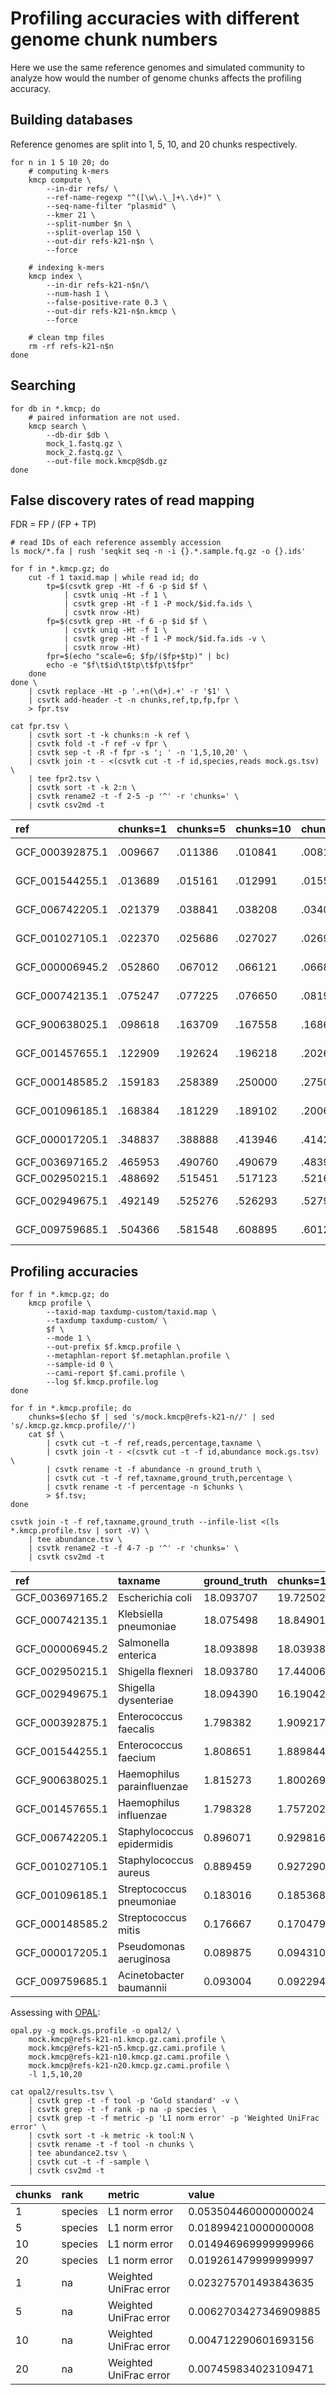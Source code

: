 # Profiling accuracies with different genome chunk numbers

Here we use the same reference genomes and simulated community to analyze
how would the number of genome chunks affects the profiling accuracy.

## Building databases

Reference genomes are split into 1, 5, 10, and 20 chunks respectively.

    for n in 1 5 10 20; do
        # computing k-mers
        kmcp compute \
            --in-dir refs/ \
            --ref-name-regexp "^([\w\.\_]+\.\d+)" \
            --seq-name-filter "plasmid" \
            --kmer 21 \
            --split-number $n \
            --split-overlap 150 \
            --out-dir refs-k21-n$n \
            --force

        # indexing k-mers
        kmcp index \
            --in-dir refs-k21-n$n/\
            --num-hash 1 \
            --false-positive-rate 0.3 \
            --out-dir refs-k21-n$n.kmcp \
            --force
        
        # clean tmp files
        rm -rf refs-k21-n$n
    done

## Searching

    for db in *.kmcp; do
        # paired information are not used.
        kmcp search \
            --db-dir $db \
            mock_1.fastq.gz \
            mock_2.fastq.gz \
            --out-file mock.kmcp@$db.gz
    done

## False discovery rates of read mapping

FDR = FP / (FP + TP)
 
    # read IDs of each reference assembly accession
    ls mock/*.fa | rush 'seqkit seq -n -i {}.*.sample.fq.gz -o {}.ids'

    for f in *.kmcp.gz; do
        cut -f 1 taxid.map | while read id; do
            tp=$(csvtk grep -Ht -f 6 -p $id $f \
                | csvtk uniq -Ht -f 1 \
                | csvtk grep -Ht -f 1 -P mock/$id.fa.ids \
                | csvtk nrow -Ht)
            fp=$(csvtk grep -Ht -f 6 -p $id $f \
                | csvtk uniq -Ht -f 1 \
                | csvtk grep -Ht -f 1 -P mock/$id.fa.ids -v \
                | csvtk nrow -Ht)
            fpr=$(echo "scale=6; $fp/($fp+$tp)" | bc)
            echo -e "$f\t$id\t$tp\t$fp\t$fpr"
        done
    done \
        | csvtk replace -Ht -p '.+n(\d+).+' -r '$1' \
        | csvtk add-header -t -n chunks,ref,tp,fp,fpr \
        > fpr.tsv

    cat fpr.tsv \
        | csvtk sort -t -k chunks:n -k ref \
        | csvtk fold -t -f ref -v fpr \
        | csvtk sep -t -R -f fpr -s '; ' -n '1,5,10,20' \
        | csvtk join -t - <(csvtk cut -t -f id,species,reads mock.gs.tsv) \
        | tee fpr2.tsv \
        | csvtk sort -t -k 2:n \
        | csvtk rename2 -t -f 2-5 -p '^' -r 'chunks=' \
        | csvtk csv2md -t
        
|ref            |chunks=1|chunks=5|chunks=10|chunks=20|species                   |reads|
|:--------------|:-------|:-------|:--------|:--------|:-------------------------|:----|
|GCF_000392875.1|.009667 |.011386 |.010841  |.008115  |Enterococcus faecalis     |3798 |
|GCF_001544255.1|.013689 |.015161 |.012991  |.015528  |Enterococcus faecium      |3294 |
|GCF_006742205.1|.021379 |.038841 |.038208  |.034098  |Staphylococcus epidermidis|1594 |
|GCF_001027105.1|.022370 |.025686 |.027027  |.026978  |Staphylococcus aureus     |1814 |
|GCF_000006945.2|.052860 |.067012 |.066121  |.066822  |Salmonella enterica       |65664|
|GCF_000742135.1|.075247 |.077225 |.076650  |.081913  |Klebsiella pneumoniae     |73472|
|GCF_900638025.1|.098618 |.163709 |.167558  |.168662  |Haemophilus parainfluenzae|2744 |
|GCF_001457655.1|.122909 |.192624 |.196218  |.202635  |Haemophilus influenzae    |2492 |
|GCF_000148585.2|.159183 |.258389 |.250000  |.275080  |Streptococcus mitis       |242  |
|GCF_001096185.1|.168384 |.181229 |.189102  |.200636  |Streptococcus pneumoniae  |284  |
|GCF_000017205.1|.348837 |.388888 |.413946  |.414201  |Pseudomonas aeruginosa    |434  |
|GCF_003697165.2|.465953 |.490760 |.490679  |.483973  |Escherichia coli          |66770|
|GCF_002950215.1|.488692 |.515451 |.517123  |.521609  |Shigella flexneri         |65490|
|GCF_002949675.1|.492149 |.525276 |.526293  |.527906  |Shigella dysenteriae      |60720|
|GCF_009759685.1|.504366 |.581548 |.608895  |.601265  |Acinetobacter baumannii   |272  |


## Profiling accuracies

    for f in *.kmcp.gz; do
        kmcp profile \
            --taxid-map taxdump-custom/taxid.map \
            --taxdump taxdump-custom/ \
            $f \
            --mode 1 \
            --out-prefix $f.kmcp.profile \
            --metaphlan-report $f.metaphlan.profile \
            --sample-id 0 \
            --cami-report $f.cami.profile \
            --log $f.kmcp.profile.log
    done

    for f in *.kmcp.profile; do
        chunks=$(echo $f | sed 's/mock.kmcp@refs-k21-n//' | sed 's/.kmcp.gz.kmcp.profile//')
        cat $f \
            | csvtk cut -t -f ref,reads,percentage,taxname \
            | csvtk join -t - <(csvtk cut -t -f id,abundance mock.gs.tsv) \
            | csvtk rename -t -f abundance -n ground_truth \
            | csvtk cut -t -f ref,taxname,ground_truth,percentage \
            | csvtk rename -t -f percentage -n $chunks \
            > $f.tsv;
    done
    
    csvtk join -t -f ref,taxname,ground_truth --infile-list <(ls *.kmcp.profile.tsv | sort -V) \
        | tee abundance.tsv \
        | csvtk rename2 -t -f 4-7 -p '^' -r 'chunks=' \
        | csvtk csv2md -t
    
|ref            |taxname                   |ground_truth|chunks=1 |chunks=5 |chunks=10|chunks=20|
|:--------------|:-------------------------|:-----------|:--------|:--------|:--------|:--------|
|GCF_003697165.2|Escherichia coli          |18.093707   |19.725027|18.873090|18.663804|17.478403|
|GCF_000742135.1|Klebsiella pneumoniae     |18.075498   |18.849011|17.769042|17.738253|17.879812|
|GCF_000006945.2|Salmonella enterica       |18.093898   |18.039382|18.188425|18.143627|18.078030|
|GCF_002950215.1|Shigella flexneri         |18.093780   |17.440064|17.466549|17.728060|18.495286|
|GCF_002949675.1|Shigella dysenteriae      |18.094390   |16.190428|18.135503|18.201855|18.597809|
|GCF_000392875.1|Enterococcus faecalis     |1.798382    |1.909217 |1.805773 |1.800250 |1.708806 |
|GCF_001544255.1|Enterococcus faecium      |1.808651    |1.889844 |1.812982 |1.795723 |1.840437 |
|GCF_900638025.1|Haemophilus parainfluenzae|1.815273    |1.800269 |1.816523 |1.809292 |1.812660 |
|GCF_001457655.1|Haemophilus influenzae    |1.798328    |1.757202 |1.791787 |1.787560 |1.772003 |
|GCF_006742205.1|Staphylococcus epidermidis|0.896071    |0.929816 |0.908313 |0.906778 |0.913170 |
|GCF_001027105.1|Staphylococcus aureus     |0.889459    |0.927290 |0.887062 |0.881014 |0.879919 |
|GCF_001096185.1|Streptococcus pneumoniae  |0.183016    |0.185368 |0.176324 |0.177453 |0.175524 |
|GCF_000148585.2|Streptococcus mitis       |0.176667    |0.170479 |0.181657 |0.178996 |0.182886 |
|GCF_000017205.1|Pseudomonas aeruginosa    |0.089875    |0.094310 |0.089483 |0.089177 |0.089206 |
|GCF_009759685.1|Acinetobacter baumannii   |0.093004    |0.092294 |0.097489 |0.098158 |0.096050 |

Assessing with [OPAL](https://github.com/CAMI-challenge/OPAL):

    opal.py -g mock.gs.profile -o opal2/ \
        mock.kmcp@refs-k21-n1.kmcp.gz.cami.profile \
        mock.kmcp@refs-k21-n5.kmcp.gz.cami.profile \
        mock.kmcp@refs-k21-n10.kmcp.gz.cami.profile \
        mock.kmcp@refs-k21-n20.kmcp.gz.cami.profile \
        -l 1,5,10,20 
        
    cat opal2/results.tsv \
        | csvtk grep -t -f tool -p 'Gold standard' -v \
        | csvtk grep -t -f rank -p na -p species \
        | csvtk grep -t -f metric -p 'L1 norm error' -p 'Weighted UniFrac error' \
        | csvtk sort -t -k metric -k tool:N \
        | csvtk rename -t -f tool -n chunks \
        | tee abundance2.tsv \
        | csvtk cut -t -f -sample \
        | csvtk csv2md -t

|chunks|rank   |metric                |value                |
|:-----|:------|:---------------------|:--------------------|
|1     |species|L1 norm error         |0.053504460000000024 |
|5     |species|L1 norm error         |0.018994210000000008 |
|10    |species|L1 norm error         |0.014946969999999966 |
|20    |species|L1 norm error         |0.019261479999999997 |
|1     |na     |Weighted UniFrac error|0.023275701493843635 |
|5     |na     |Weighted UniFrac error|0.0062703427346909885|
|10    |na     |Weighted UniFrac error|0.004712290601693156 |
|20    |na     |Weighted UniFrac error|0.007459834023109471 |
